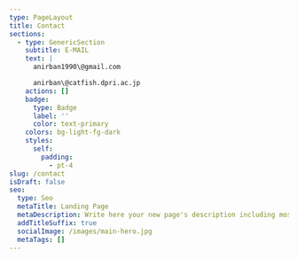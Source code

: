 ```yaml
---
type: PageLayout
title: Contact
sections:
  - type: GenericSection
    subtitle: E-MAIL
    text: |
      anirban1990\@gmail.com

      anirban\@catfish.dpri.ac.jp
    actions: []
    badge:
      type: Badge
      label: ''
      color: text-primary
    colors: bg-light-fg-dark
    styles:
      self:
        padding:
          - pt-4
slug: /contact
isDraft: false
seo:
  type: Seo
  metaTitle: Landing Page
  metaDescription: Write here your new page's description including most relevant keywords.
  addTitleSuffix: true
  socialImage: /images/main-hero.jpg
  metaTags: []
---
```

